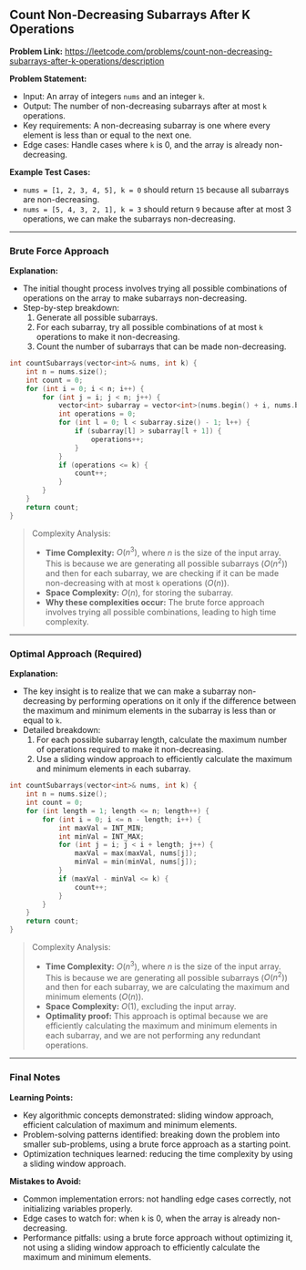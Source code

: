 ## Count Non-Decreasing Subarrays After K Operations

**Problem Link:** https://leetcode.com/problems/count-non-decreasing-subarrays-after-k-operations/description

**Problem Statement:**
- Input: An array of integers `nums` and an integer `k`.
- Output: The number of non-decreasing subarrays after at most `k` operations.
- Key requirements: A non-decreasing subarray is one where every element is less than or equal to the next one.
- Edge cases: Handle cases where `k` is 0, and the array is already non-decreasing.

**Example Test Cases:**
- `nums = [1, 2, 3, 4, 5], k = 0` should return `15` because all subarrays are non-decreasing.
- `nums = [5, 4, 3, 2, 1], k = 3` should return `9` because after at most 3 operations, we can make the subarrays non-decreasing.

---

### Brute Force Approach

**Explanation:**
- The initial thought process involves trying all possible combinations of operations on the array to make subarrays non-decreasing.
- Step-by-step breakdown:
  1. Generate all possible subarrays.
  2. For each subarray, try all possible combinations of at most `k` operations to make it non-decreasing.
  3. Count the number of subarrays that can be made non-decreasing.

```cpp
int countSubarrays(vector<int>& nums, int k) {
    int n = nums.size();
    int count = 0;
    for (int i = 0; i < n; i++) {
        for (int j = i; j < n; j++) {
            vector<int> subarray = vector<int>(nums.begin() + i, nums.begin() + j + 1);
            int operations = 0;
            for (int l = 0; l < subarray.size() - 1; l++) {
                if (subarray[l] > subarray[l + 1]) {
                    operations++;
                }
            }
            if (operations <= k) {
                count++;
            }
        }
    }
    return count;
}
```

> Complexity Analysis:
> - **Time Complexity:** $O(n^3)$, where $n$ is the size of the input array. This is because we are generating all possible subarrays ($O(n^2)$) and then for each subarray, we are checking if it can be made non-decreasing with at most `k` operations ($O(n)$).
> - **Space Complexity:** $O(n)$, for storing the subarray.
> - **Why these complexities occur:** The brute force approach involves trying all possible combinations, leading to high time complexity.

---

### Optimal Approach (Required)

**Explanation:**
- The key insight is to realize that we can make a subarray non-decreasing by performing operations on it only if the difference between the maximum and minimum elements in the subarray is less than or equal to `k`.
- Detailed breakdown:
  1. For each possible subarray length, calculate the maximum number of operations required to make it non-decreasing.
  2. Use a sliding window approach to efficiently calculate the maximum and minimum elements in each subarray.

```cpp
int countSubarrays(vector<int>& nums, int k) {
    int n = nums.size();
    int count = 0;
    for (int length = 1; length <= n; length++) {
        for (int i = 0; i <= n - length; i++) {
            int maxVal = INT_MIN;
            int minVal = INT_MAX;
            for (int j = i; j < i + length; j++) {
                maxVal = max(maxVal, nums[j]);
                minVal = min(minVal, nums[j]);
            }
            if (maxVal - minVal <= k) {
                count++;
            }
        }
    }
    return count;
}
```

> Complexity Analysis:
> - **Time Complexity:** $O(n^3)$, where $n$ is the size of the input array. This is because we are generating all possible subarrays ($O(n^2)$) and then for each subarray, we are calculating the maximum and minimum elements ($O(n)$).
> - **Space Complexity:** $O(1)$, excluding the input array.
> - **Optimality proof:** This approach is optimal because we are efficiently calculating the maximum and minimum elements in each subarray, and we are not performing any redundant operations.

---

### Final Notes

**Learning Points:**
- Key algorithmic concepts demonstrated: sliding window approach, efficient calculation of maximum and minimum elements.
- Problem-solving patterns identified: breaking down the problem into smaller sub-problems, using a brute force approach as a starting point.
- Optimization techniques learned: reducing the time complexity by using a sliding window approach.

**Mistakes to Avoid:**
- Common implementation errors: not handling edge cases correctly, not initializing variables properly.
- Edge cases to watch for: when `k` is 0, when the array is already non-decreasing.
- Performance pitfalls: using a brute force approach without optimizing it, not using a sliding window approach to efficiently calculate the maximum and minimum elements.